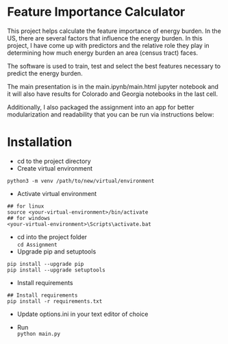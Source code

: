 Feature Importance Calculator
========
This project helps calculate the feature importance of energy burden. In the US, there are several factors that influence the energy burden. In this project, I have come up with predictors and the relative role they play in determining how much energy burden an area (census tract) faces.

The software is used to train, test and select the best features necessary to predict the energy burden.

The main presentation is in the main.ipynb/main.html jupyter notebook and it will also have results for Colorado and Georgia notebooks in the last cell.

Additionally, I also packaged the assignment into an app for better modularization and readability that you can be run via instructions below:

# Installation
* cd to the project directory  
* Create virtual environment  
```
python3 -m venv /path/to/new/virtual/environment
```
* Activate virtual environment  
```
## for linux
source <your-virtual-environment>/bin/activate
## for windows
<your-virtual-environment>\Scripts\activate.bat
```
* cd into the project folder  
`cd Assignment`
* Upgrade pip and setuptools
```
pip install --upgrade pip
pip install --upgrade setuptools
```

* Install requirements  
```
## Install requirements
pip install -r requirements.txt
```

* Update options.ini in your text editor of choice  

* Run  
`python main.py`
